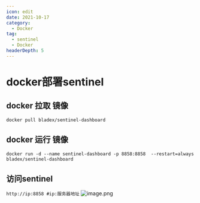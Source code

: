 ```yaml
---
icon: edit
date: 2021-10-17
category:
  - Docker
tag:
  - sentinel
  - Docker
headerDepth: 5
---
```



# docker部署sentinel
## docker 拉取 镜像
``` shell
docker pull bladex/sentinel-dashboard 
```
## docker 运行 镜像
``` shell
docker run -d --name sentinel-dashboard -p 8858:8858  --restart=always bladex/sentinel-dashboard
```
## 访问sentinel
```http://ip:8858 #ip:服务器地址```
![image.png](https://local.wuanwanghao.top:30549/upload/2021/10/image-35a36703c3de4608bb87dc383d088d69.png)